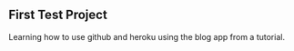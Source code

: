First Test Project
------------------

Learning how to use github and heroku using the blog app from a tutorial.

